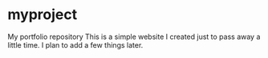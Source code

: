 # myproject
My portfolio repository
This is a simple website I created just to pass away a little time. I plan to add a few things later.
